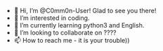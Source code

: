 - 👋 Hi, I’m @C0mm0n-User! Glad to see you there!
- 👀 I’m interested in coding.
- 🌱 I’m currently learning python3 and English.
- 💞️ I’m looking to collaborate on ????
- 📫 How to reach me - it is your trouble))

<!---
C0mm0n-User/C0mm0n-User is a ✨ special ✨ repository because its `README.md` (this file) appears on your GitHub profile.
You can click the Preview link to take a look at your changes.
--->
